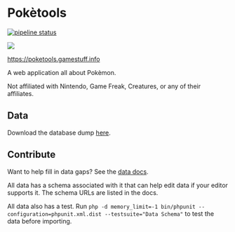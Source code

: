 # Pokètools
[![pipeline status](https://gitlab.com/gamestuff.info/poketools/badges/master/pipeline.svg)](https://gitlab.com/gamestuff.info/poketools/commits/master)

[![](https://poketools.gamestuff.info/build/static/logo-cropped.svg)](https://poketools.gamestuff.info)

https://poketools.gamestuff.info

A web application all about Pokèmon.

Not affiliated with Nintendo, Game Freak, Creatures, or any of their affiliates.

## Data
Download the database dump [here](https://gitlab.com/gamestuff.info/poketools/-/jobs/artifacts/master/download?job=data).

## Contribute
Want to help fill in data gaps?  See the [data docs](https://poketools.gamestuff.info/doc/index.html).

All data has a schema associated with it that can help edit data if your editor
supports it.  The schema URLs are listed in the docs.

All data also has a test.  Run `php -d memory_limit=-1 bin/phpunit --configuration=phpunit.xml.dist --testsuite="Data Schema"`
to test the data before importing.
